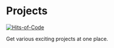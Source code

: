 # Projects
[![Hits-of-Code](https://hitsofcode.com/github/Kanav-Arora/Projects?branch=main)](https://hitsofcode.com/github/Kanav-Arora/Projects/view?branch=main)

Get various exciting projects at one place.
